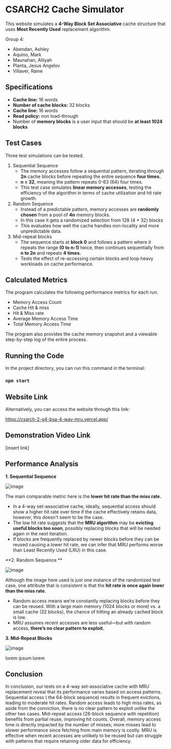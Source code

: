 # CSARCH2 Cache Simulator

This website simulates a **4-Way Block Set Associative** cache structure that uses **Most Recently Used** replacement algorithm.

Group 4:
- Abendan, Ashley
- Aquino, Mark
- Maunahan, Alliyah
- Planta, Jesus Angelov
- Villaver, Raine

## Specifications 
- **Cache line:** 16 words
- **Number of cache blocks:** 32 blocks
- **Cache line:** 16 words
- **Read policy:** non load-through
- Number of **memory blocks** is a user input that should be **at least 1024 blocks**

## Test Cases 
Three test simulations can be tested. 

1. Sequential Sequence
   - The memory accesses follow a sequential pattern, iterating through **2n** cache blocks before repeating the entire sequence **four times.**
   - **n = 32**, meaning the pattern repeats 0-63 (64) four times.
   - This test case simulates **linear memory accesses**, testing the efficiency of the algorithm in terms of cache utilization and hit rate growth.
2.   Random Sequence
     - Instead of a predictable pattern, memory accesses are **randomly chosen** from a pool of **4n** memory blocks.
     - In this case it gets a randomized selection from 128 (4 * 32) blocks
     - This evaluates how well the cache handles non-locality and more unpredictable data.
3. Mid-repeat blocks
   - The sequence starts at **block 0** and follows a pattern where it repeats the range **(0 to n-1)** twice, then continues sequentially from **n to 2n** and repeats **4 times.**
   - Tests the effect of re-accessing certain blocks and loop heavy workloads on cache performance.
  
  ## Calculated Metrics
  The program calculates the following performance metrics for each run. 
  - Memory Access Count
  - Cache Hit & miss
  - Hit & Miss rate
  - Average Memory Access Time
  - Total Memory Access Time

The program also provides the cache memory snapshot and a viewable step-by-step log of the entire process.

## Running the Code 
In the project directory, you can run this command in the terminal:
 
 ### `npm start`

 ## Website Link
 Alternatively, you can access the website through this link: 
 
 https://csarch-2-g4-bsa-4-way-mru.vercel.app/

## Demonstration Video Link 
[insert link]

## Performance Analysis 
**1. Sequential Sequence**


![image](https://github.com/user-attachments/assets/74b61f93-3055-4d21-97bf-c4e7b758a770)


The main comparable metric here is the **lower hit rate than the miss rate.**
- In a 4-way set-associative cache, ideally, sequential access should show a higher hit rate over time if the cache effectively retains data, however, this doesn't seem to be the case.
- The low hit rate suggests that the **MRU algorithm** may be **evicting useful blocks too soon**, possibly replacing blocks that will be needed again in the next iteration.
- If blocks are frequently replaced by newer blocks before they can be reused causing a lower hit rate, we can infer that MRU performs worse than Least Recently Used (LRU) in this case.

**2. Random Sequence
**

![image](https://github.com/user-attachments/assets/d0c56a0a-e1aa-491a-99d4-66435f73cf80)

Although the image here used is just one instance of the randomized test case, one attribute that is consistent is that the **hit rate is once again lower than the miss rate.**
- Random access means we’re constantly replacing blocks before they can be reused. With a large main memory (1024 blocks or more) vs. a small cache (32 blocks), the chance of hitting an already cached block is low.
- MRU assumes recent accesses are less useful—but with random access, **there’s no clear pattern to exploit.**


**3. Mid-Repeat Blocks**


![image](https://github.com/user-attachments/assets/35aeaa92-2ce3-4a7e-963e-be8ed408f85b)

lorem ipsum lorem

## Conclusion
In conclusion, our tests on a 4-way set-associative cache with MRU replacement reveal that its performance varies based on access patterns. Sequential access ( the 64-block sequence) results in frequent evictions, leading to moderate hit rates. Random access leads to high miss rates, as aside from the conviction, there is no clear pattern to exploit unlike the other two cases. Mid-repeat access (28-block sequence with repetition) benefits from partial reuse, improving hit counts.  Overall, memory access time is directly impacted by the number of misses; more misses lead to slower performance since fetching from main memory is costly. MRU is effective when recent accesses are unlikely to be reused but can struggle with patterns that require retaining older data for efficiency.












